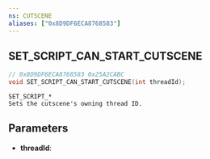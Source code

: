 ```yaml
---
ns: CUTSCENE
aliases: ["0x8D9DF6ECA8768583"]
---
```

## SET_SCRIPT_CAN_START_CUTSCENE

```c
// 0x8D9DF6ECA8768583 0x25A2CABC
void SET_SCRIPT_CAN_START_CUTSCENE(int threadId);
```

```
SET_SCRIPT_*
Sets the cutscene's owning thread ID.
```

## Parameters
* **threadId**: 

